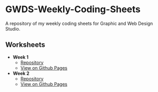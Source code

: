 # GWDS-Weekly-Coding-Sheets

A repository of my weekly coding sheets for Graphic and Web Design Studio.

## Worksheets

- **Week 1**
  - [Repository](https://github.com/robeecodes/GWDS-Weekly-Coding-Sheets/tree/main/week-1)
  - [View on Github Pages](https://robeecodes.github.io/GWDS-Weekly-Coding-Sheets/week-1/)
- **Week 2**
  - [Repository](https://github.com/robeecodes/HTML-CSS)
  - [View on Github Pages](https://robeecodes.github.io/HTML-CSS/)
